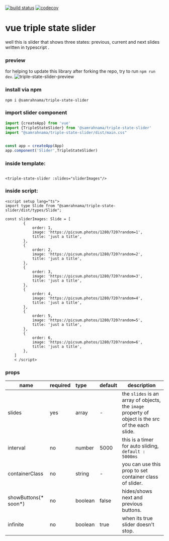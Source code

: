 [![build status](https://github.com/SamRahnama/triple-state-slider/actions/workflows/publish.yml/badge.svg)](https://github.com/SamRahnama/triple-state-slider/actions/workflows/publish.yml)
[![codecov](https://codecov.io/gh/SamRahnama/triple-state-slider/branch/master/graph/badge.svg?token=RJG266GH9F)](https://codecov.io/gh/SamRahnama/triple-state-slider)
# vue triple state slider

well this is slider that shows three states: previous, current and next slides written in typescript .

### preview
for helping to update this library after forking the repo, try to run ``npm run dev``.
![triple-state-slider-preview](https://user-images.githubusercontent.com/18219117/167255897-3a2b18aa-726e-4e59-881b-bcf09ec6f19c.gif)

### install via npm

`npm i @samrahnama/triple-state-slider`

### import slider component

```ts
import {createApp} from 'vue'
import {TripleStateSlider} from '@samrahnama/triple-state-slider'
import "@samrahnama/triple-state-slider/dist/main.css"


const app = createApp(App)
app.component('Slider',TripleStateSlider)
```

### inside template:

```vue

<triple-state-slider :slides="sliderImages"/>
```

### inside script:

```vue
<script setup lang="ts">
import type Slide from "@samrahnama/triple-state-slider/dist/types/Slide";

const sliderImages: Slide = [
        {
            order: 1,
            image: 'https://picsum.photos/1280/720?random=1',
            title: 'just a title',
        },
        {
            order: 2,
            image: 'https://picsum.photos/1280/720?random=2',
            title: 'just a title',
        },
        {
            order: 3,
            image: 'https://picsum.photos/1280/720?random=3',
            title: 'just a title',
        },
        {
            order: 4,
            image: 'https://picsum.photos/1280/720?random=4',
            title: 'just a title',
        },
        {
            order: 5,
            image: 'https://picsum.photos/1280/720?random=5',
            title: 'just a title',
        },
        {
            order: 6,
            image: 'https://picsum.photos/1280/720?random=6',
            title: 'just a title',
        },
    ]
    < /script>
 ```

### props

| name                 | required | type    | default | description                                                                                       |
|----------------------|:---------|:--------|---------|---------------------------------------------------------------------------------------------------|
| slides               | yes      | array   | -       | the `slides` is an array of objects, the `image` property of object is the src of the each slide. |
| interval             | no       | number  | 5000    | this is a timer for auto sliding, `default : 5000ms`                                              |
| containerClass       | no       | string  | -       | you can use this prop to set container class of slider.                                           |
| showButtons(* soon*) | no       | boolean | false   | hides/shows next and previous buttons.                                                            |
| infinite             | no       | boolean | true    | when its true slider doesn't stop.                                                                |

